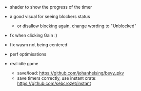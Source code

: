 - shader to show the progress of the timer
- a good visual for seeing blockers status
  - or disallow blocking again, change wording to "Unblocked"
- fx when clicking Gain :)
- fix wasm not being centered
- perf optimisations

- real idle game
  - save/load: https://github.com/johanhelsing/bevy_pkv
  - save timers correctly, use instant crate: https://github.com/sebcrozet/instant